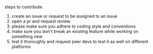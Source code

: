 steps to contribute
1. create an issue or request to be assigned to an issue
2. open a pr and request review
3. please make sure you adhere to coding style and conventions
4. make sure you don't break an existing feature while working on something new
5. test it thoroughly and request peer devs to test it as well on different platforms 
